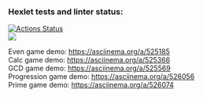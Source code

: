 ### Hexlet tests and linter status:
[![Actions Status](https://github.com/veb1994/java-project-lvl1/workflows/hexlet-check/badge.svg)](https://github.com/veb1994/java-project-lvl1/actions) <br />
<a href="https://codeclimate.com/github/veb1994/java-project-lvl1/maintainability"><img src="https://api.codeclimate.com/v1/badges/ea795f494c57356be705/maintainability" /></a> <br />

Even game demo: https://asciinema.org/a/525185 <br />
Calc game demo: https://asciinema.org/a/525366 <br />
GCD game demo: https://asciinema.org/a/525569 <br />
Progression game demo: https://asciinema.org/a/526056 <br />
Prime game demo: https://asciinema.org/a/526074 <br />